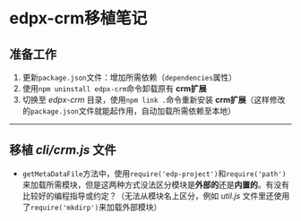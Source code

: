edpx-crm移植笔记
===========

准备工作
--------
1. 更新`package.json`文件：增加所需依赖（`dependencies`属性）
2. 使用`npm uninstall edpx-crm`命令卸载原有 **crm扩展**
3. 切换至 *edpx-crm* 目录，使用`npm link .`命令重新安装 **crm扩展**（这样修改的`package.json`文件就能起作用，自动加载所需依赖至本地）


- - - - - - - - - -


移植 *cli/crm.js* 文件
---------------------
* `getMetaDataFile`方法中，使用`require('edp-project')`和`require('path')`来加载所需模块，但是这两种方式没法区分模块是**外部的**还是**内置的**。有没有比较好的编程指导或约定？（无法从模块名上区分，例如 *util.js* 文件里还使用了`require('mkdirp')`来加载外部模块）
